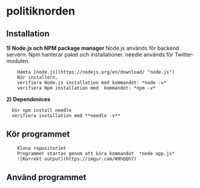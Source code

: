 # politiknorden

## Installation
**1) Node.js och NPM package manager**
	Node.js används för backend servern.
	Npm hanterar paket och installationer.
	needle används för Twitter-modulen.

		Hämta [node.js](https://nodejs.org/en/download/ "node.js")
		Kör installern.
		verifiera Node.js installation med kommandot: *node -v*
		verifiera Npm installation med  kommandot: *npm -v*
**2) Dependenices**

	  kör npm install needle
	  verifiera installation med **needle -v**
   
## Kör programmet

		Klona repositoriet
		Programmet startas genom att köra kommandot  *node app.js*
		![Korrekt output](https://imgur.com/W9hQQh7)


## Använd programmet
